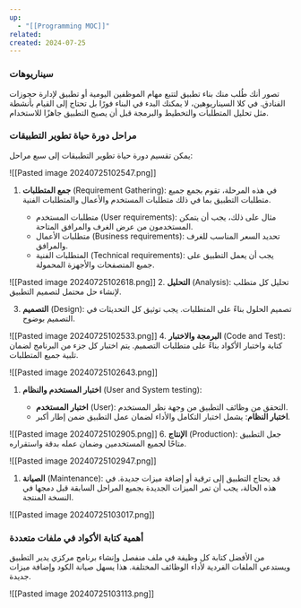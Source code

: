 ```yaml
---
up:
  - "[[Programming MOC]]"
related: 
created: 2024-07-25
---
```


### سيناريوهات

تصور أنك طُلب منك بناء تطبيق لتتبع مهام الموظفين اليومية أو تطبيق لإدارة حجوزات الفنادق. في كلا السيناريوهين، لا يمكنك البدء في البناء فورًا بل تحتاج إلى القيام بأنشطة مثل تحليل المتطلبات والتخطيط والبرمجة قبل أن يصبح التطبيق جاهزًا للاستخدام.

### مراحل دورة حياة تطوير التطبيقات

يمكن تقسيم دورة حياة تطوير التطبيقات إلى سبع مراحل:

![[Pasted image 20240725102547.png]]
1. **جمع المتطلبات** (Requirement Gathering): في هذه المرحلة، تقوم بجمع جميع متطلبات التطبيق بما في ذلك متطلبات المستخدم والأعمال والمتطلبات الفنية.

    - متطلبات المستخدم (User requirements): مثال على ذلك، يجب أن يتمكن المستخدمون من عرض الغرف والمرافق المتاحة.
    - متطلبات الأعمال (Business requirements): تحديد السعر المناسب للغرف والمرافق.
    - المتطلبات الفنية (Technical requirements): يجب أن يعمل التطبيق على جميع المتصفحات والأجهزة المحمولة.

![[Pasted image 20240725102618.png]]
2. **التحليل** (Analysis): تحليل كل متطلب لإنشاء حل محتمل لتصميم التطبيق.

3. **التصميم** (Design): تصميم الحلول بناءً على المتطلبات. يجب توثيق كل التحديثات في التصميم بوضوح.

![[Pasted image 20240725102533.png]]
4. **البرمجة والاختبار** (Code and Test): كتابة واختبار الأكواد بناءً على متطلبات التصميم. يتم اختبار كل جزء من البرنامج لضمان تلبية جميع المتطلبات.

![[Pasted image 20240725102643.png]]
1. **اختبار المستخدم والنظام** (User and System testing):
    
    - **اختبار المستخدم** (User): التحقق من وظائف التطبيق من وجهة نظر المستخدم.
    - **اختبار النظام**: يشمل اختبار التكامل والأداء لضمان عمل التطبيق ضمن إطار أكبر.

![[Pasted image 20240725102905.png]]
6. **الإنتاج** (Production): جعل التطبيق متاحًا لجميع المستخدمين وضمان عمله بدقة واستقراره.

![[Pasted image 20240725102947.png]]
1. **الصيانة** (Maintenance): قد يحتاج التطبيق إلى ترقية أو إضافة ميزات جديدة. في هذه الحالة، يجب أن تمر الميزات الجديدة بجميع المراحل السابقة قبل دمجها في النسخة المنتجة.

![[Pasted image 20240725103017.png]]
### أهمية كتابة الأكواد في ملفات متعددة

من الأفضل كتابة كل وظيفة في ملف منفصل وإنشاء برنامج مركزي يدير التطبيق ويستدعي الملفات الفردية لأداء الوظائف المختلفة. 
هذا يسهل صيانة الكود وإضافة ميزات جديدة.

![[Pasted image 20240725103113.png]]